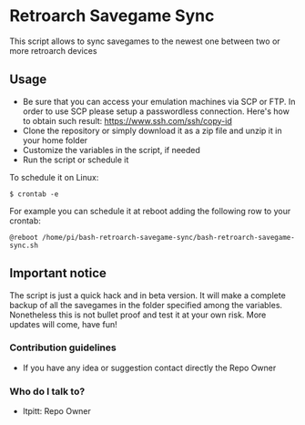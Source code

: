 # Retroarch Savegame Sync
This script allows to sync savegames to the newest one between two or more retroarch devices

## Usage
* Be sure that you can access your emulation machines via SCP or FTP. In order to use SCP please setup a passwordless connection. Here's how to obtain such result: https://www.ssh.com/ssh/copy-id
* Clone the repository or simply download it as a zip file and unzip it in your home folder
* Customize the variables in the script, if needed
* Run the script or schedule it

To schedule it on Linux:

    $ crontab -e
    
    
For example you can schedule it at reboot adding the following row to your crontab:

```
@reboot /home/pi/bash-retroarch-savegame-sync/bash-retroarch-savegame-sync.sh
```

## Important notice
The script is just a quick hack and in beta version. It will make a complete backup of all the savegames in the folder specified among the variables.  Nonetheless this is not bullet proof and test it at your own risk.  More updates will come, have fun!

### Contribution guidelines ###

* If you have any idea or suggestion contact directly the Repo Owner

### Who do I talk to? ###

* ltpitt: Repo Owner

